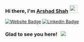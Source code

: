 ### Hi there, I'm <a href="https://arshad-shah,github.io" target="_blank">Arshad Shah</a> <img src="https://media.giphy.com/media/hvRJCLFzcasrR4ia7z/giphy.gif" width="25px">

[![Website Badge](https://img.shields.io/badge/Website-3b5998?style=flat-square&logo=google-chrome&logoColor=white)](https://arshad-shah.github.io)
[![Linkedin Badge](https://img.shields.io/badge/-LinkedIn-0e76a8?style=flat-square&logo=Linkedin&logoColor=white)](https://linkedin.com/in/arshadshah)

### Glad to see you here! &nbsp; ![](https://visitor-badge.glitch.me/badge?page_id=arshad-shah.arshad-shah)
